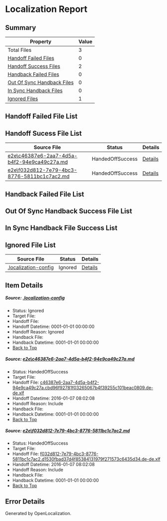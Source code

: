 # <a name='report-top'></a> Localization Report

## Summary
 Property | Value 
 -------- | ----- 
 Total Files | 3
[ Handoff Failed Files ](#handoff-failed-list)| 0
[ Handoff Success Files ](#handoff-success-list)| 2
[ Handback Failed Files ](#handback-failed-list)| 0
[ Out Of Sync Handback Files ](#outofsync-handback-success-list)| 0
[ In Sync Handback Files ](#insync-handback-success-list)| 0
[ Ignored Files ](#ignored-list)| 1

## <a name='handoff-failed-list'></a> Handoff Failed File List

## <a name='handoff-success-list'></a> Handoff Sucess File List
 Source File | Status | Details 
 ----------- | ------ | ------- 
 [e2e\c46387e6-2aa7-4d5a-b4f2-94e9ca49c27a.md](https://github.com/OpenLocalizationTest/oltest/blob/ed6f3d12f11dacb1bc9536d2cd7a674ca3dd9f8f/e2e/c46387e6-2aa7-4d5a-b4f2-94e9ca49c27a.md) | HandedOffSuccess | [Details](#f78b8946b8c48eff78678539a05a952dc22f3b7c1)
 [e2e\f032d812-7e79-4bc3-8776-5811bc1c7ac2.md](https://github.com/OpenLocalizationTest/oltest/blob/ed6f3d12f11dacb1bc9536d2cd7a674ca3dd9f8f/e2e/f032d812-7e79-4bc3-8776-5811bc1c7ac2.md) | HandedOffSuccess | [Details](#f0b702cb0207aef4d4efcdaf382ebbf9caaf61982)

## <a name='handback-failed-list'></a> Handback Failed File List

## <a name='outofsync-handback-success-list'></a> Out Of Sync Handback Success File List

## <a name='insync-handback-success-list'></a> In Sync Handback File Success List

## <a name='ignored-list'></a> Ignored File List
 Source File | Status | Details 
 ----------- | ------ | ------- 
 [.localization-config](https://github.com/OpenLocalizationTest/oltest/blob/ed6f3d12f11dacb1bc9536d2cd7a674ca3dd9f8f/.localization-config) | Ignored | [Details](#e4725be8631cbe979bbe0fa8b97cd75f1fd41d4d0)

## Item Details
##### <a name='e4725be8631cbe979bbe0fa8b97cd75f1fd41d4d0'></a> Source: [.localization-config](https://github.com/OpenLocalizationTest/oltest/blob/ed6f3d12f11dacb1bc9536d2cd7a674ca3dd9f8f/.localization-config)
* Status: Ignored
* Target File: 
* Handoff File: 
* Handoff Datetime: 0001-01-01 00:00:00
* Handoff Reason: Ignored
* Handback File: 
* Handback Datetime: 0001-01-01 00:00:00
* [Back to Top](#report-top)

##### <a name='f78b8946b8c48eff78678539a05a952dc22f3b7c1'></a> Source: [e2e\c46387e6-2aa7-4d5a-b4f2-94e9ca49c27a.md](https://github.com/OpenLocalizationTest/oltest/blob/ed6f3d12f11dacb1bc9536d2cd7a674ca3dd9f8f/e2e/c46387e6-2aa7-4d5a-b4f2-94e9ca49c27a.md)
* Status: HandedOffSuccess
* Target File: 
* Handoff File: [c46387e6-2aa7-4d5a-b4f2-94e9ca49c27a.cbd96f92781f03265067b4f39255c101beac0809.de-de.xlf](https://github.com/OpenLocalizationTestOrg/olhandoff/blob/fee94ff122c10deb61cec78b7890e36b51c0b892/ol-handoff/OpenLocalizationTestOrg/oltest.de-de/yufeih/c46387e6-2aa7-4d5a-b4f2-94e9ca49c27a.cbd96f92781f03265067b4f39255c101beac0809.de-de.xlf)
* Handoff Datetime: 2016-01-07 08:02:08
* Handoff Reason: Include
* Handback File: 
* Handback Datetime: 0001-01-01 00:00:00
* [Back to Top](#report-top)

##### <a name='f0b702cb0207aef4d4efcdaf382ebbf9caaf61982'></a> Source: [e2e\f032d812-7e79-4bc3-8776-5811bc1c7ac2.md](https://github.com/OpenLocalizationTest/oltest/blob/ed6f3d12f11dacb1bc9536d2cd7a674ca3dd9f8f/e2e/f032d812-7e79-4bc3-8776-5811bc1c7ac2.md)
* Status: HandedOffSuccess
* Target File: 
* Handoff File: [f032d812-7e79-4bc3-8776-5811bc1c7ac2.d1530fbad37d4f85384131979f271573c6435d34.de-de.xlf](https://github.com/OpenLocalizationTestOrg/olhandoff/blob/fee94ff122c10deb61cec78b7890e36b51c0b892/ol-handoff/OpenLocalizationTestOrg/oltest.de-de/yufeih/f032d812-7e79-4bc3-8776-5811bc1c7ac2.d1530fbad37d4f85384131979f271573c6435d34.de-de.xlf)
* Handoff Datetime: 2016-01-07 08:02:08
* Handoff Reason: Include
* Handback File: 
* Handback Datetime: 0001-01-01 00:00:00
* [Back to Top](#report-top)


## Error Details

Generated by OpenLocalization.
